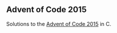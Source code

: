 ## Advent of Code 2015

Solutions to the [Advent of Code 2015](https://adventofcode.com/2015) in C.
